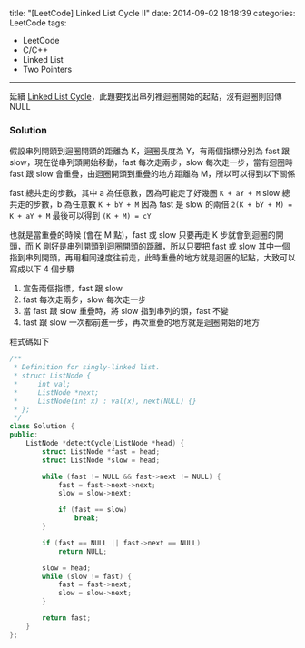 title: "[LeetCode] Linked List Cycle II"
date: 2014-09-02 18:18:39
categories: LeetCode
tags:
- LeetCode
- C/C++
- Linked List
- Two Pointers
---
延續 [Linked List Cycle](/2014/09/01/-LeetCode-Linked-List-Cycle/)，此題要找出串列裡迴圈開始的起點，沒有迴圈則回傳 NULL

<!-- more -->

### Solution

假設串列開頭到迴圈開頭的距離為 K，迴圈長度為 Y，有兩個指標分別為 fast 跟 slow，現在從串列頭開始移動，fast 每次走兩步，slow 每次走一步，當有迴圈時 fast 跟 slow 會重疊，由迴圈開頭到重疊的地方距離為 M，所以可以得到以下關係

fast 總共走的步數，其中 a 為任意數，因為可能走了好幾圈
`K + aY + M`
slow 總共走的步數，b 為任意數
`K + bY + M`
因為 fast 是 slow 的兩倍
`2(K + bY + M) = K + aY + M`
最後可以得到
`(K + M) = cY`

也就是當重疊的時候 (會在 M 點)，fast 或 slow 只要再走 K 步就會到迴圈的開頭，而 K 剛好是串列開頭到迴圈開頭的距離，所以只要把 fast 或 slow 其中一個指到串列開頭，再用相同速度往前走，此時重疊的地方就是迴圈的起點，大致可以寫成以下 4 個步驟
1. 宣告兩個指標，fast 跟 slow
2. fast 每次走兩步，slow 每次走一步
3. 當 fast 跟 slow 重疊時，將 slow 指到串列的頭，fast 不變
4. fast 跟 slow 一次都前進一步，再次重疊的地方就是迴圈開始的地方

程式碼如下

``` c++
/**
 * Definition for singly-linked list.
 * struct ListNode {
 *     int val;
 *     ListNode *next;
 *     ListNode(int x) : val(x), next(NULL) {}
 * };
 */
class Solution {
public:
    ListNode *detectCycle(ListNode *head) {
        struct ListNode *fast = head;
        struct ListNode *slow = head;

        while (fast != NULL && fast->next != NULL) {
            fast = fast->next->next;
            slow = slow->next;

            if (fast == slow)
                break;
        }

        if (fast == NULL || fast->next == NULL)
            return NULL;

        slow = head;
        while (slow != fast) {
            fast = fast->next;
            slow = slow->next;
        }

        return fast;
    }
};
```
